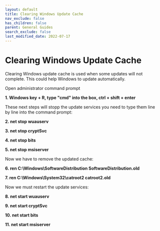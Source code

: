 ```yaml
---
layout: default
title: Clearing Windows Update Cache
nav_exclude: false
has_children: false
parent: General Guides
search_exclude: false
last_modified_date: 2022-07-17
---
```



# Clearing Windows Update Cache

Clearing Windows update cache is used when some updates will not complete. This could help Windows to update automatically. 

Open administrator command prompt

**1. Windows key + R, type "cmd" into the box, ctrl + shift + enter**

These next steps will stopp the update services you need to type them line by line into the command prompt:

   **2. net stop wuauserv**

   **3. net stop cryptSvc**

   **4. net stop bits**

   **5. net stop msiserver**

Now we have to remove the updated cache:

   **6. ren C:\Windows\SoftwareDistribution SoftwareDistribution.old**

   **7. ren C:\Windows\System32\catroot2 catroot2.old**

Now we must restart the update services:

   **8. net start wuauserv**

   **9. net start cryptSvc**

   **10. net start bits**

   **11. net start msiserver**
   
   
